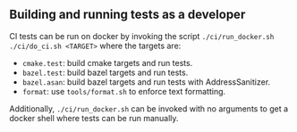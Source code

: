 ##  Building and running tests as a developer
CI tests can be run on docker by invoking the script `./ci/run_docker.sh ./ci/do_ci.sh <TARGET>` where the targets are:

* `cmake.test`: build cmake targets and run tests.
* `bazel.test`: build bazel targets and run tests.
* `bazel.asan`: build bazel targets and run tests with AddressSanitizer.
* `format`: use `tools/format.sh` to enforce text formatting.

Additionally, `./ci/run_docker.sh` can be invoked with no arguments to get a docker shell where tests
can be run manually.
